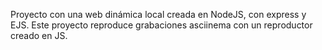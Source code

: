 Proyecto con una web dinámica local creada en NodeJS, con express y EJS. Este proyecto reproduce
grabaciones asciinema con un reproductor creado en JS.
